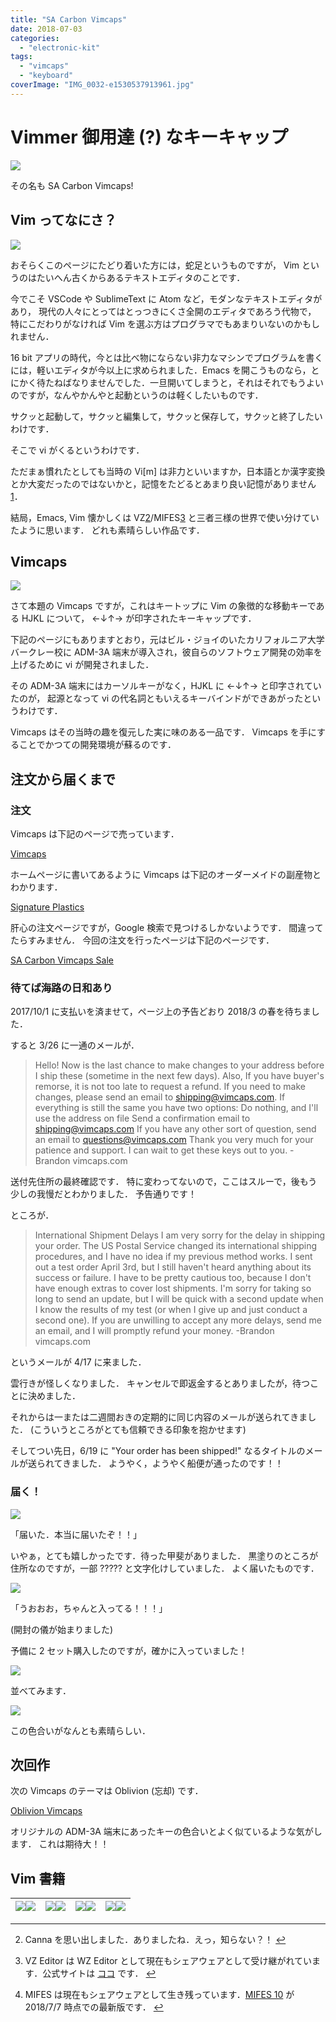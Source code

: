```yaml
---
title: "SA Carbon Vimcaps"
date: 2018-07-03
categories: 
  - "electronic-kit"
tags: 
  - "vimcaps"
  - "keyboard"
coverImage: "IMG_0032-e1530537913961.jpg"
---
```


# Vimmer 御用達 (?) なキーキャップ

![](images/IMG_0032-e1530537913961.jpg)

その名も SA Carbon Vimcaps!

## Vim ってなにさ？

![](images/Vim.png)

おそらくこのページにたどり着いた方には，蛇足というものですが， Vim というのはたいへん古くからあるテキストエディタのことです．

今でこそ VSCode や SublimeText に Atom など，モダンなテキストエディタがあり， 現代の人々にとってはとっつきにくさ全開のエディタであろう代物で， 特にこだわりがなければ Vim を選ぶ方はプログラマでもあまりいないのかもしれません．

16 bit アプリの時代，今とは比べ物にならない非力なマシンでプログラムを書くには，軽いエディタが今以上に求められました．Emacs を開こうものなら，とにかく待たねばなりませんでした．一旦開いてしまうと，それはそれでもうよいのですが，なんやかんやと起動というのは軽くしたいものです．

サクッと起動して，サクッと編集して，サクッと保存して，サクッと終了したいわけです．

<script async src="//pagead2.googlesyndication.com/pagead/js/adsbygoogle.js"></script>

<script>(adsbygoogle = window.adsbygoogle || []).push({});</script>

そこで vi がくるというわけです．

ただまぁ慣れたとしても当時の Vi\[m\] は非力といいますか，日本語とか漢字変換とか大変だったのではないかと，記憶をたどるとあまり良い記憶がありません[1](#fn-727-Canna)．

結局，Emacs, Vim 懐かしくは VZ[2](#fn-727-VZ)/MIFES[3](#fn-727-MIFES) と三者三様の世界で使い分けていたように思います． どれも素晴らしい作品です．

## Vimcaps

![](images/IMG_0034.jpg)

さて本題の Vimcaps ですが，これはキートップに Vim の象徴的な移動キーである HJKL について， ←↓↑→ が印字されたキーキャップです．

下記のページにもありますとおり，元はビル・ジョイのいたカリフォルニア大学バークレー校に ADM-3A 端末が導入され，彼自らのソフトウェア開発の効率を上げるために vi が開発されました．

その ADM-3A 端末にはカーソルキーがなく，HJKL に ←↓↑→ と印字されていたのが， 起源となって vi の代名詞ともいえるキーバインドができあがったというわけです．

Vimcaps はその当時の趣を復元した実に味のある一品です． Vimcaps を手にすることでかつての開発環境が蘇るのです．

<script async src="//pagead2.googlesyndication.com/pagead/js/adsbygoogle.js"></script>

<script>(adsbygoogle = window.adsbygoogle || []).push({});</script>

## 注文から届くまで

### 注文

Vimcaps は下記のページで売っています．

[Vimcaps](https://vimcaps.com/)

ホームページに書いてあるように Vimcaps は下記のオーダーメイドの副産物とわかります．

[Signature Plastics](http://www.solutionsinplastic.com/)

肝心の注文ページですが，Google 検索で見つけるしかないようです． 間違ってたらすみません． 今回の注文を行ったページは下記のページです．

[SA Carbon Vimcaps Sale](https://vimcaps.com/carbon.html)

### 待てば海路の日和あり

2017/10/1 に支払いを済ませて，ページ上の予告どおり 2018/3 の春を待ちました．

すると 3/26 に一通のメールが．

> Hello! Now is the last chance to make changes to your address before I ship these (sometime in the next few days). Also, If you have buyer's remorse, it is not too late to request a refund. If you need to make changes, please send an email to shipping@vimcaps.com. If everything is still the same you have two options: Do nothing, and I'll use the address on file Send a confirmation email to shipping@vimcaps.com If you have any other sort of question, send an email to questions@vimcaps.com Thank you very much for your patience and support. I can wait to get these keys out to you. -Brandon vimcaps.com

送付先住所の最終確認です． 特に変わってないので，ここはスルーで，後もう少しの我慢だとわかりました． 予告通りです！

<script async src="//pagead2.googlesyndication.com/pagead/js/adsbygoogle.js"></script>

<script>(adsbygoogle = window.adsbygoogle || []).push({});</script>

ところが．

> International Shipment Delays I am very sorry for the delay in shipping your order. The US Postal Service changed its international shipping procedures, and I have no idea if my previous method works. I sent out a test order April 3rd, but I still haven't heard anything about its success or failure. I have to be pretty cautious too, because I don't have enough extras to cover lost shipments. I'm sorry for taking so long to send an update, but I will be quick with a second update when I know the results of my test (or when I give up and just conduct a second one). If you are unwilling to accept any more delays, send me an email, and I will promptly refund your money. -Brandon vimcaps.com

というメールが 4/17 に来ました．

雲行きが怪しくなりました． キャンセルで即返金するとありましたが，待つことに決めました．

それからは一または二週間おきの定期的に同じ内容のメールが送られてきました． (こういうところがとても信頼できる印象を抱かせます)

そしてつい先日，6/19 に "Your order has been shipped!" なるタイトルのメールが送られてきました． ようやく，ようやく船便が通ったのです！！

### 届く！

![](images/IMG_0025.jpg)

「届いた．本当に届いたぞ！！」

いやぁ，とても嬉しかったです．待った甲斐がありました． 黒塗りのところが住所なのですが，一部 ????? と文字化けしていました． よく届いたものです．

![](images/IMG_0029-e1530537927317.jpg)

「うおおお，ちゃんと入ってる！！！」

(開封の儀が始まりました)

予備に 2 セット購入したのですが，確かに入っていました！

![](images/IMG_0031-e1530537906646.jpg)

並べてみます．

![](images/IMG_0033-e1530537921456.jpg)

この色合いがなんとも素晴らしい．

## 次回作

次の Vimcaps のテーマは Oblivion (忘却) です．

[Oblivion Vimcaps](https://vimcaps.com/oblivion.html)

オリジナルの ADM-3A 端末にあったキーの色合いとよく似ているような気がします． これは期待大！！

<script async src="//pagead2.googlesyndication.com/pagead/js/adsbygoogle.js"></script>

<script>(adsbygoogle = window.adsbygoogle || []).push({});</script>

## Vim 書籍

| [![](images/q)](https://www.amazon.co.jp/gp/product/4873110831/ref=as_li_tl?ie=UTF8&camp=247&creative=1211&creativeASIN=4873110831&linkCode=as2&tag=alexandritefi-22&linkId=cf7fffbdd5e107981aab98b699c70f7b)![](images/ir) | [![](images/q)](https://www.amazon.co.jp/gp/product/B00HWLJI3U/ref=as_li_tl?ie=UTF8&camp=247&creative=1211&creativeASIN=B00HWLJI3U&linkCode=as2&tag=alexandritefi-22&linkId=a29f4810b10fd06bbaa027325b570b4f)![](images/ir) | [![](images/q)](https://www.amazon.co.jp/gp/product/4774147958/ref=as_li_tl?ie=UTF8&camp=247&creative=1211&creativeASIN=4774147958&linkCode=as2&tag=alexandritefi-22&linkId=a36fdf61b99e5244b16f79665eb7f905)![](images/ir) | [![](images/q)](https://www.amazon.co.jp/gp/product/4774143960/ref=as_li_tl?ie=UTF8&camp=247&creative=1211&creativeASIN=4774143960&linkCode=as2&tag=alexandritefi-22&linkId=a3d2e19d60c9b13e4b8c792a1c3abf7c)![](images/ir) |
| --- | --- | --- | --- |

<script type="text/javascript">amzn_assoc_ad_type ="responsive_search_widget"; amzn_assoc_tracking_id ="alexandritefi-22"; amzn_assoc_marketplace ="amazon"; amzn_assoc_region ="JP"; amzn_assoc_placement =""; amzn_assoc_search_type = "search_widget";amzn_assoc_width ="auto"; amzn_assoc_height ="auto"; amzn_assoc_default_search_category =""; amzn_assoc_default_search_key ="Vim";amzn_assoc_theme ="light"; amzn_assoc_bg_color ="FFFFFF";</script>

<script src="//z-fe.amazon-adsystem.com/widgets/q?ServiceVersion=20070822&amp;Operation=GetScript&amp;ID=OneJS&amp;WS=1&amp;Marketplace=JP"></script>

* * *

2. Canna を思い出しました．ありましたね．えっ，知らない？！ [↩](#fnref-727-Canna)

4. VZ Editor は WZ Editor として現在もシェアウェアとして受け継がれています．公式サイトは [ココ](http://www.wzsoft.jp/) です． [↩](#fnref-727-VZ)

6. MIFES は現在もシェアウェアとして生き残っています．[MIFES 10](https://amzn.to/2MHq5Rc) が 2018/7/7 時点での最新版です． [↩](#fnref-727-MIFES)
